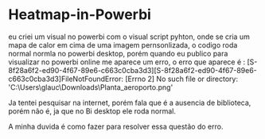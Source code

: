 # Heatmap-in-Powerbi

eu criei um visual no powerbi com o visual script pyhton, onde se cria um mapa de calor em cima de uma imagem pernsonlizada, o codigo roda normal normla no powerbi desktop, porém quando eu publico para visualizar no powerbi online me aparece um erro, o erro que aparece é :
[S-8f28a6f2-ed90-4f67-89e6-c663c0cba3d3][S-8f28a6f2-ed90-4f67-89e6-c663c0cba3d3]FileNotFoundError: [Errno 2] No such file or directory: 'C:\\Users\\glauc\\Downloads\\Planta_aeroporto.png'

Ja tentei pesquisar na internet, porém fala que é a ausencia de biblioteca, porém não é, ja que no Bi desktop ele roda normal. 

A minha duvida é como fazer para resolver essa questão do erro.

